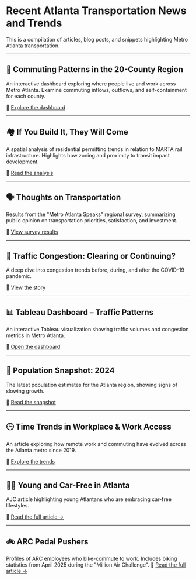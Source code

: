 # Recent Atlanta Transportation News and Trends

This is a compilation of articles, blog posts, and snippets highlighting Metro Atlanta transportation.

---

## 🚗 Commuting Patterns in the 20-County Region  
An interactive dashboard exploring where people live and work across Metro Atlanta. Examine commuting inflows, outflows, and self-containment for each county.

🔗 [Explore the dashboard](https://33n.atlantaregional.com/20-county-region-commuting-patterns-dashboard)

---

## 🏘️ If You Build It, They Will Come  
A spatial analysis of residential permitting trends in relation to MARTA rail infrastructure. Highlights how zoning and proximity to transit impact development.

🔗 [Read the analysis](https://33n.atlantaregional.com/housing/if-you-build-it-they-will-come)

---

## 🗣️ Thoughts on Transportation  
Results from the "Metro Atlanta Speaks" regional survey, summarizing public opinion on transportation priorities, satisfaction, and investment.

🔗 [View survey results](https://33n.atlantaregional.com/metro-atlanta-speaks/thoughts-on-transportation)

---

## 🚦 Traffic Congestion: Clearing or Continuing?  
A deep dive into congestion trends before, during, and after the COVID-19 pandemic.

🔗 [View the story](https://33n.atlantaregional.com/data-diversions/traffic-congestion-clearing-or-continuing)

---

## 📊 Tableau Dashboard – Traffic Patterns  
An interactive Tableau visualization showing traffic volumes and congestion metrics in Metro Atlanta.

🔗 [Open the dashboard](https://public.tableau.com/app/profile/bill.huang5002/viz/shared/GJCRM74DR)

---

## 👥 Population Snapshot: 2024  
The latest population estimates for the Atlanta region, showing signs of slowing growth.

🔗 [Read the snapshot](https://33n.atlantaregional.com/population/regional-snapshot-2024-population-estimates-slowing-but-growing)

---

## 🕒 Time Trends in Workplace & Work Access  
An article exploring how remote work and commuting have evolved across the Atlanta metro since 2019.

🔗 [Explore the trends](https://33n.atlantaregional.com/data-diversions/time-trends-in-workplace-and-work-access-atlanta-msa)

---

## 🚫🚗 Young and Car-Free in Atlanta
AJC article highlighting young Atlantans who are embracing car-free lifestyles.

🔗 [Read the full article →](https://www.ajc.com/news/young-and-car-free-social-sharing-of-alternatives-to-atlanta-gridlock/ZKQNEPFCLVD6PJBP3CZ564IWMY/)


---

## 🚲 ARC Pedal Pushers
Profiles of ARC employees who bike-commute to work. Includes biking statistics from April 2025 during the "Million Air Challenge".
🔗 [Read the full article →](https://atlantaregional.org/news/transportation-mobility/arc-pedal-pushers/)

